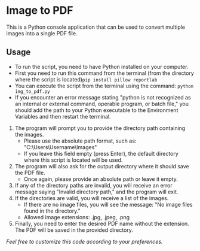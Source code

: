 # Image to PDF
This is a Python console application that can be used to convert multiple images into a single PDF file.

## Usage
- To run the script, you need to have Python installed on your computer.
- First you need to run this command from the terminal (from the directory where the script is located)`pip install pillow reportlab`
- You can execute the script from the terminal using the command: `python img_to_pdf.py`
- If you encounter an error message stating "python is not recognized as an internal or external command, operable program, or batch file," you should add the path to your Python executable to the Environment Variables and then restart the terminal.
 
1. The program will prompt you to provide the directory path containing the images.
   - Please use the absolute path format, such as: "C:\Users\Username\Images"
   - If you leave this field empty (press Enter), the default directory where this script is located will be used.
2. The program will also ask for the output directory where it should save the PDF file.
   - Once again, please provide an absolute path or leave it empty.
3. If any of the directory paths are invalid, you will receive an error message saying "Invalid directory path," and the program will exit.
4. If the directories are valid, you will receive a list of the images.
   - If there are no image files, you will see the message: "No image files found in the directory."
   - Allowed image extensions: .jpg, .jpeg, .png
5. Finally, you need to enter the desired PDF name without the extension. The PDF will be saved in the provided directory.

*Feel free to customize this code according to your preferences.*
